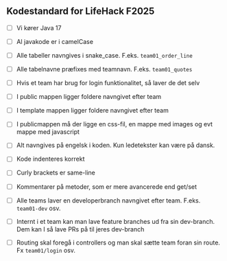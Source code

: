 ## Kodestandard for LifeHack F2025

- [ ] Vi kører Java 17 
- [ ] Al javakode er i camelCase
- [ ] Alle tabeller navngives i snake_case. F.eks. `team01_order_line`
- [ ] Alle tabelnavne præfixes med teamnavn. F.eks. `team01_quotes`
- [ ] Hvis et team har brug for login funktionalitet, så laver de det selv
- [ ] I public mappen ligger foldere navngivet efter team
- [ ] I template mappen ligger foldere navngivet efter team
- [ ] I publicmappen må der ligge en css-fil, en mappe med images og evt mappe med javascript
- [ ] Alt navngives på engelsk i koden. Kun ledetekster kan være på dansk.
- [ ] Kode indenteres korrekt
- [ ] Curly brackets er same-line
- [ ] Kommentarer på metoder, som er mere avancerede end get/set
- [ ] Alle teams laver en developerbranch navngivet efter team. F.eks. `team01-dev` osv.
- [ ] Internt i et team kan man lave feature branches ud fra sin dev-branch. Dem kan I så lave PRs på til jeres dev-branch
- [ ] Routing skal foregå i controllers og man skal sætte team foran sin route. Fx `team01/login` osv.

